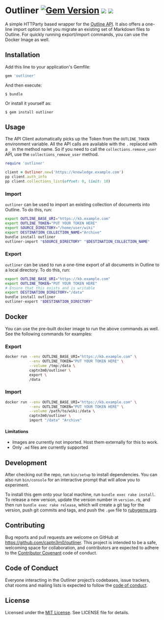 # Outliner [![Gem Version](https://badge.fury.io/rb/outliner.svg)](https://badge.fury.io/rb/outliner) [![](https://images.microbadger.com/badges/version/captn3m0/outliner:v0.2.0.svg)](https://microbadger.com/images/captn3m0/outliner:v0.2.0 'Get your own version badge on microbadger.com') [![](https://images.microbadger.com/badges/version/captn3m0/outliner:latest.svg)](https://microbadger.com/images/captn3m0/outliner:latest 'Get your own version badge on microbadger.com')

A simple HTTParty based wrapper for the [Outline API](https://www.getoutline.com/developers). It also offers a one-line import option to let you migrate an existing set of Markdown files to Outline. For quickly running export/import commands, you can use the Docker Image as well.

## Installation

Add this line to your application's Gemfile:

```ruby
gem 'outliner'
```

And then execute:

    $ bundle

Or install it yourself as:

    $ gem install outliner

## Usage

The API Client automatically picks up the Token from the `OUTLINE_TOKEN` environment variable. All the API calls are available with the `.` replaced with a `_` in the method name. So if you need to call the `collections.remove_user` API, use the `collections_remove_user` method.

```ruby
require 'outliner'

client = Outliner.new('https://knowledge.example.com')
pp client.auth_info
pp client.collections_list(offset: 0, limit: 10)
```

### Import

`outliner` can be used to import an existing collection of documents into Outline. To do this, run:

```bash
export OUTLINE_BASE_URI="https://kb.example.com"
export OUTLINE_TOKEN="PUT YOUR TOKEN HERE"
export SOURCE_DIRECTORY="/home/user/wiki"
export DESTINATION_COLLECTION_NAME="Archive"
bundle install outliner
outliner-import "$SOURCE_DIRECTORY" "$DESTINATION_COLLECTION_NAME"
```

### Export

`outliner` can be used to run a one-time export of all documents in Outline to a local directory. To do this, run:

```bash
export OUTLINE_BASE_URI="https://kb.example.com"
export OUTLINE_TOKEN="PUT YOUR TOKEN HERE"
# Ensure that this exists and is writable
export DESTINATION_DIRECTORY="/data"
bundle install outliner
outliner-export "$DESTINATION_DIRECTORY"
```

## Docker

You can use the pre-built docker image to run the above commands as well. See the following commands for examples:

### Export

```bash
docker run --env OUTLINE_BASE_URI="https://kb.example.com" \
           --env OUTLINE_TOKEN="PUT YOUR TOKEN HERE" \
           --volume /tmp:/data \
           captn3m0/outliner \
           export \
           /data
```

### Import

```bash
docker run --env OUTLINE_BASE_URI="https://kb.example.com" \
           --env OUTLINE_TOKEN="PUT YOUR TOKEN HERE" \
           --volume /path/to/wiki:/data \
           captn3m0/outliner \
           import "/data" "Archive"
```

#### Limitations

- Images are currently not imported. Host them externally for this to work.
- Only `.md` files are currently supported

## Development

After checking out the repo, run `bin/setup` to install dependencies. You can also run `bin/console` for an interactive prompt that will allow you to experiment.

To install this gem onto your local machine, run `bundle exec rake install`. To release a new version, update the version number in `version.rb`, and then run `bundle exec rake release`, which will create a git tag for the version, push git commits and tags, and push the `.gem` file to [rubygems.org](https://rubygems.org).

## Contributing

Bug reports and pull requests are welcome on GitHub at https://github.com/captn3m0/outliner. This project is intended to be a safe, welcoming space for collaboration, and contributors are expected to adhere to the [Contributor Covenant](http://contributor-covenant.org) code of conduct.

## Code of Conduct

Everyone interacting in the Outliner project’s codebases, issue trackers, chat rooms and mailing lists is expected to follow the [code of conduct](https://github.com/captn3m0/outliner/blob/master/CODE_OF_CONDUCT.md).

## License

Licensed under the [MIT License](https://nemo.mit-license.org/). See LICENSE file for details.
